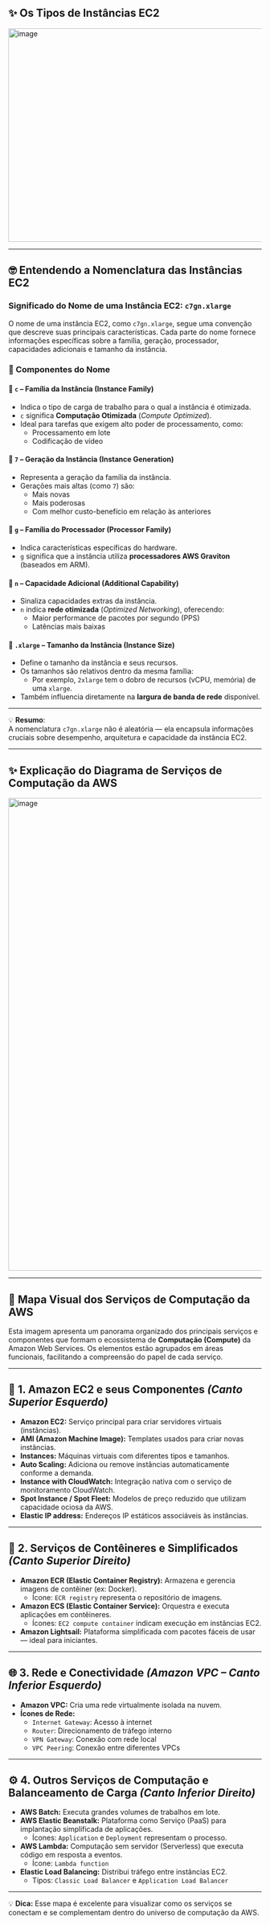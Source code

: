## ✨ Os Tipos de Instâncias EC2  
<img width="714" height="425" alt="image" src="https://github.com/user-attachments/assets/39eee973-a9c2-42c8-9fbe-34de4255ee77" />

---

## 🤓 Entendendo a Nomenclatura das Instâncias EC2

### Significado do Nome de uma Instância EC2: `c7gn.xlarge`

O nome de uma instância EC2, como `c7gn.xlarge`, segue uma convenção que descreve suas principais características. Cada parte do nome fornece informações específicas sobre a família, geração, processador, capacidades adicionais e tamanho da instância.

### 🧩 Componentes do Nome

#### 🔹 `c` – Família da Instância (Instance Family)
- Indica o tipo de carga de trabalho para o qual a instância é otimizada.
- `c` significa **Computação Otimizada** (*Compute Optimized*).
- Ideal para tarefas que exigem alto poder de processamento, como:
  - Processamento em lote
  - Codificação de vídeo

#### 🔹 `7` – Geração da Instância (Instance Generation)
- Representa a geração da família da instância.
- Gerações mais altas (como `7`) são:
  - Mais novas
  - Mais poderosas
  - Com melhor custo-benefício em relação às anteriores

#### 🔹 `g` – Família do Processador (Processor Family)
- Indica características específicas do hardware.
- `g` significa que a instância utiliza **processadores AWS Graviton** (baseados em ARM).

#### 🔹 `n` – Capacidade Adicional (Additional Capability)
- Sinaliza capacidades extras da instância.
- `n` indica **rede otimizada** (*Optimized Networking*), oferecendo:
  - Maior performance de pacotes por segundo (PPS)
  - Latências mais baixas

#### 🔹 `.xlarge` – Tamanho da Instância (Instance Size)
- Define o tamanho da instância e seus recursos.
- Os tamanhos são relativos dentro da mesma família:
  - Por exemplo, `2xlarge` tem o dobro de recursos (vCPU, memória) de uma `xlarge`.
- Também influencia diretamente na **largura de banda de rede** disponível.

---

💡 **Resumo**:  
A nomenclatura `c7gn.xlarge` não é aleatória — ela encapsula informações cruciais sobre desempenho, arquitetura e capacidade da instância EC2.

---

## ✨ Explicação do Diagrama de Serviços de Computação da AWS  
<img width="789" height="941" alt="image" src="https://github.com/user-attachments/assets/5a0389bb-6347-4457-bb67-6be8c16f9450" />

---

## 🧠 Mapa Visual dos Serviços de Computação da AWS

Esta imagem apresenta um panorama organizado dos principais serviços e componentes que formam o ecossistema de **Computação (Compute)** da Amazon Web Services. Os elementos estão agrupados em áreas funcionais, facilitando a compreensão do papel de cada serviço.

---

## 🔹 1. Amazon EC2 e seus Componentes *(Canto Superior Esquerdo)*

- **Amazon EC2:** Serviço principal para criar servidores virtuais (instâncias).
- **AMI (Amazon Machine Image):** Templates usados para criar novas instâncias.
- **Instances:** Máquinas virtuais com diferentes tipos e tamanhos.
- **Auto Scaling:** Adiciona ou remove instâncias automaticamente conforme a demanda.
- **Instance with CloudWatch:** Integração nativa com o serviço de monitoramento CloudWatch.
- **Spot Instance / Spot Fleet:** Modelos de preço reduzido que utilizam capacidade ociosa da AWS.
- **Elastic IP address:** Endereços IP estáticos associáveis às instâncias.

---

## 🐳 2. Serviços de Contêineres e Simplificados *(Canto Superior Direito)*

- **Amazon ECR (Elastic Container Registry):** Armazena e gerencia imagens de contêiner (ex: Docker).
  - Ícone: `ECR registry` representa o repositório de imagens.
- **Amazon ECS (Elastic Container Service):** Orquestra e executa aplicações em contêineres.
  - Ícones: `EC2 compute container` indicam execução em instâncias EC2.
- **Amazon Lightsail:** Plataforma simplificada com pacotes fáceis de usar — ideal para iniciantes.

---

## 🌐 3. Rede e Conectividade *(Amazon VPC – Canto Inferior Esquerdo)*

- **Amazon VPC:** Cria uma rede virtualmente isolada na nuvem.
- **Ícones de Rede:**
  - `Internet Gateway`: Acesso à internet
  - `Router`: Direcionamento de tráfego interno
  - `VPN Gateway`: Conexão com rede local
  - `VPC Peering`: Conexão entre diferentes VPCs

---

## ⚙️ 4. Outros Serviços de Computação e Balanceamento de Carga *(Canto Inferior Direito)*

- **AWS Batch:** Executa grandes volumes de trabalhos em lote.
- **AWS Elastic Beanstalk:** Plataforma como Serviço (PaaS) para implantação simplificada de aplicações.
  - Ícones: `Application` e `Deployment` representam o processo.
- **AWS Lambda:** Computação sem servidor (Serverless) que executa código em resposta a eventos.
  - Ícone: `Lambda function`
- **Elastic Load Balancing:** Distribui tráfego entre instâncias EC2.
  - Tipos: `Classic Load Balancer` e `Application Load Balancer`

---

💡 **Dica:** Esse mapa é excelente para visualizar como os serviços se conectam e se complementam dentro do universo de computação da AWS.
